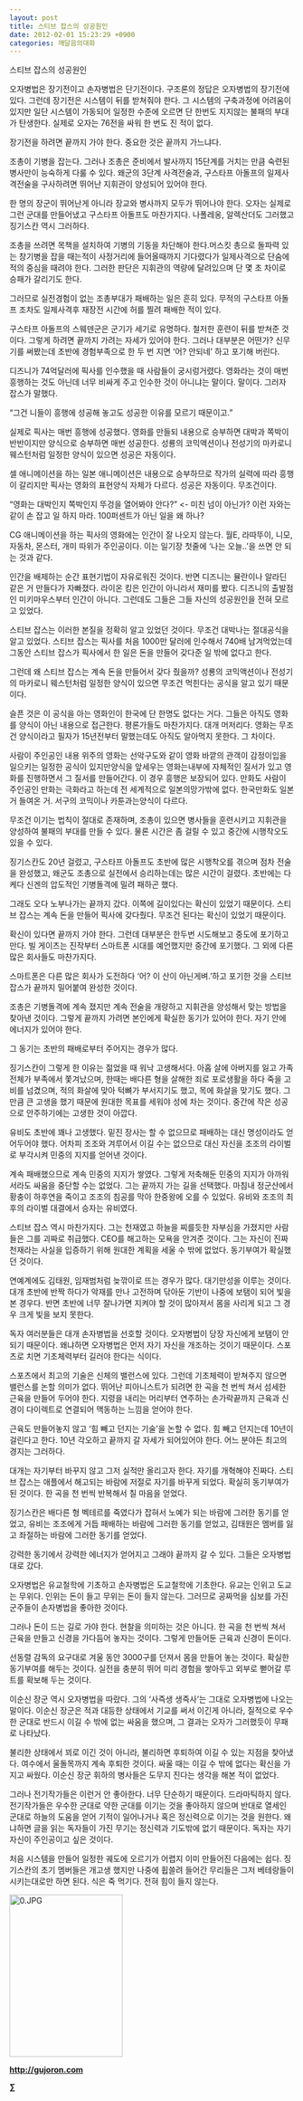 ```yaml
---
layout: post
title: 스티브 잡스의 성공원인
date: 2012-02-01 15:23:29 +0900
categories: 깨달음의대화
---
```

스티브 잡스의 성공원인 

오자병법은 장기전이고 손자병법은 단기전이다. 구조론의 정답은 오자병법의 장기전에 있다. 그런데 장기전은 시스템이 뒤를 받쳐줘야 한다. 그 시스템의 구축과정에 어려움이 있지만 일단 시스템이 가동되어 일정한 수준에 오르면 단 한번도 지지않는 불패의 부대가 탄생한다. 실제로 오자는 76전을 싸워 한 번도 진 적이 없다. 

장기전을 하려면 끝까지 가야 한다. 중요한 것은 끝까지 가느냐다. 

조총이 기병을 잡는다. 그러나 조총은 준비에서 발사까지 15단계를 거치는 만큼 숙련된 병사만이 능숙하게 다룰 수 있다. 왜군의 3단계 사격전술과, 구스타프 아돌프의 일제사격전술을 구사하려면 뛰어난 지휘관이 양성되어 있어야 한다. 

한 명의 장군이 뛰어난게 아니라 장교와 병사까지 모두가 뛰어나야 한다. 오자는 실제로 그런 군대를 만들어냈고 구스타프 아돌프도 마찬가지다. 나폴레옹, 알렉산더도 그러했고 징기스칸 역시 그러하다. 



조총을 쓰려면 목책을 설치하여 기병의 기동을 차단해야 한다.머스킷 총으로 돌파력 있는 창기병을 잡을 때는적이 사정거리에 들어올때까지 기다렸다가 일제사격으로 단숨에 적의 중심을 때려야 한다. 그러한 판단은 지휘관의 역량에 달려있으며 단 몇 초 차이로 승패가 갈리기도 한다. 

그러므로 실전경험이 없는 조총부대가 패배하는 일은 흔히 있다. 무적의 구스타프 아돌프 조차도 일제사격후 재장전 시간에 허를 찔려 패배한 적이 있다. 

구스타프 아돌프의 스웨덴군은 군기가 세기로 유명하다. 철저한 훈련이 뒤를 받쳐준 것이다. 그렇게 하려면 끝까지 가려는 자세가 있어야 한다. 그러나 대부분은 어떤가? 신무기를 써봤는데 초반에 경험부족으로 한 두 번 지면 ‘어? 안되네’ 하고 포기해 버린다. 

디즈니가 74억달러에 픽사를 인수했을 때 사람들이 궁시렁거렸다. 영화라는 것이 매번 흥행하는 것도 아닌데 너무 비싸게 주고 인수한 것이 아니냐는 말이다. 말이다. 그러자 잡스가 말했다. 

“그건 니들이 흥행에 성공해 놓고도 성공한 이유를 모르기 때문이고.” 

실제로 픽사는 매번 흥행에 성공했다. 영화를 만들되 내용으로 승부하면 대박과 쪽박이 반반이지만 양식으로 승부하면 매번 성공한다. 성룡의 코믹액션이나 전성기의 마카로니웨스턴처럼 일정한 양식이 있으면 성공은 자동이다. 

셀 애니메이션을 하는 일본 애니메이션은 내용으로 승부하므로 작가의 실력에 따라 흥행이 갈리지만 픽사는 영화의 표현양식 자체가 다르다. 성공은 자동이다. 무조건이다. 

“영화는 대박인지 쪽박인지 뚜겅을 열어봐야 안다?” <- 미친 넘이 아닌가? 이런 자와는 같이 손 잡고 일 하지 마라. 100퍼센트가 아닌 일을 왜 하나? 

CG 애니메이션을 하는 픽사의 영화에는 인간이 잘 나오지 않는다. 월E, 라따뚜이, 니모, 자동차, 몬스터, 개미 따위가 주인공이다. 이는 일기장 첫줄에 ‘나는 오늘..’을 쓰면 안 되는 것과 같다. 

인간을 배제하는 순간 표현기법이 자유로워진 것이다. 반면 디즈니는 뮬란이나 알라딘 같은 거 만들다가 자빠졌다. 라이온 킹은 인간이 아니라서 재미를 봤다. 디즈니의 출발점인 미키마우스부터 인간이 아니다. 그런데도 그들은 그들 자신의 성공원인을 전혀 모르고 있었다. 

스티브 잡스는 이러한 본질을 정확히 알고 있었던 것이다. 무조건 대박나는 절대공식을 알고 있었다. 스티브 잡스는 픽사를 처음 1000만 달러에 인수해서 740배 남겨먹었는데 그동안 스티브 잡스가 픽사에서 한 일은 돈을 만들어 갖다준 일 밖에 없다고 한다. 

그런데 왜 스티브 잡스는 계속 돈을 만들어서 갖다 줬을까? 성룡의 코믹액션이나 전성기의 마카로니 웨스턴처럼 일정한 양식이 있으면 무조건 먹힌다는 공식을 알고 있기 때문이다. 

슬픈 것은 이 공식을 아는 영화인이 한국에 단 한명도 없다는 거다. 그들은 아직도 영화를 양식이 아닌 내용으로 접근한다. 평론가들도 마찬가지다. 대개 머저리다. 영화는 무조건 양식이라고 필자가 15년전부터 말했는데도 아직도 알아먹지 못한다. 그 차이다. 



사람이 주인공인 내용 위주의 영화는 선악구도와 같이 영화 바깥의 관객이 감정이입을 일으키는 일정한 공식이 있지만양식을 앞세우는 영화는내부에 자체적인 질서가 있고 영화를 진행하면서 그 질서를 만들어간다. 이 경우 흥행은 보장되어 있다. 만화도 사람이 주인공인 만화는 극화라고 하는데 전 세계적으로 일본의망가밖에 없다. 한국만화도 일본거 들여온 거. 서구의 코믹이나 카툰과는양식이 다르다.

무조건 이기는 법칙이 절대로 존재하며, 조총이 있으면 병사들을 훈련시키고 지휘관을 양성하여 불패의 부대를 만들 수 있다. 물론 시간은 좀 걸릴 수 있고 중간에 시행착오도 있을 수 있다. 

징기스칸도 20년 걸렸고, 구스타프 아돌프도 초반에 많은 시행착오를 겪으며 점차 전술을 완성했고, 왜군도 조총으로 실전에서 승리하는데는 많은 시간이 걸렸다. 초반에는 다케다 신겐의 압도적인 기병돌격에 밀려 패하곤 했다. 

그래도 오다 노부나가는 끝까지 갔다. 이쪽에 길이있다는 확신이 있었기 때문이다. 스티브 잡스는 계속 돈을 만들어 픽사에 갖다줬다. 무조건 된다는 확신이 있었기 때문이다. 

확신이 있다면 끝까지 가야 한다. 그런데 대부분은 한두번 시도해보고 중도에 포기하고 만다. 빌 게이츠는 진작부터 스마트폰 시대를 예언했지만 중간에 포기했다. 그 외에 다른 많은 회사들도 마찬가지다. 

스마트폰은 다른 많은 회사가 도전하다 ‘어? 이 산이 아닌게벼.’하고 포기한 것을 스티브 잡스가 끝까지 밀어붙여 완성한 것이다. 

조총은 기병돌격에 계속 졌지만 계속 전술을 개량하고 지휘관을 양성해서 맞는 방법을 찾아낸 것이다. 그렇게 끝까지 가려면 본인에게 확실한 동기가 있어야 한다. 자기 안에 에너지가 있어야 한다. 

그 동기는 초반의 패배로부터 주어지는 경우가 많다. 

징기스칸이 그렇게 한 이유는 젊었을 때 워낙 고생해서다. 아홉 살에 아버지를 잃고 가족 전체가 부족에서 쫓겨났으며, 한때는 배다른 형을 살해한 죄로 포로생활을 하다 죽을 고비를 넘겼으며, 적의 화살에 맞아 턱뼈가 부서지기도 했고, 목에 화살을 맞기도 했다. 그만큼 큰 고생을 했기 때문에 원대한 목표를 세워야 성에 차는 것이다. 중간에 작은 성공으로 안주하기에는 고생한 것이 아깝다. 

유비도 초반에 꽤나 고생했다. 밑진 장사는 할 수 없으므로 패배하는 대신 명성이라도 얻어두어야 했다. 어차피 조조와 겨루어서 이길 수는 없으므로 대신 자신을 조조의 라이벌로 부각시켜 민중의 지지를 얻어낸 것이다. 

계속 패배했으므로 계속 민중의 지지가 쌓였다. 그렇게 저축해둔 민중의 지지가 아까워서라도 싸움을 중단할 수는 없었다. 그는 끝까지 가는 길을 선택했다. 마침내 정군산에서 황충이 하후연을 죽이고 조조의 침공를 막아 한중왕에 오를 수 있었다. 유비와 조조의 최후의 라이벌 대결에서 승자는 유비였다. 

스티브 잡스 역시 마찬가지다. 그는 천재였고 하늘을 찌를듯한 자부심을 가졌지만 사람들은 그를 괴짜로 취급했다. CEO를 해고하는 모욕을 안겨준 것이다. 그는 자신이 진짜 천재라는 사실을 입증하기 위해 원대한 계획을 세울 수 밖에 없었다. 동기부여가 확실했던 것이다. 

연예계에도 김태원, 임재범처럼 늦깎이로 뜨는 경우가 많다. 대기만성을 이루는 것이다. 대개 초반에 반짝 하다가 악재를 만나 고전하며 닦아둔 기반이 나중에 보탬이 되어 빛을 본 경우다. 반면 초반에 너무 잘나가면 지켜야 할 것이 많아져서 몸을 사리게 되고 그 경우 크게 빛을 보지 못한다. 

독자 여러분들은 대개 손자병법을 선호할 것이다. 오자병법이 당장 자신에게 보탬이 안 되기 때문이다. 왜냐하면 오자병법은 먼저 자기 자신을 개조하는 것이기 때문이다. 스포츠로 치면 기초체력부터 길러야 한다는 식이다. 

스포츠에서 최고의 기술은 신체의 밸런스에 있다. 그런데 기초체력이 받쳐주지 않으면 밸런스를 논할 의미가 없다. 뛰어난 피아니스트가 되려면 한 곡을 천 번씩 쳐서 섬세한 근육을 만들어 두어야 한다. 지령을 내리는 머리부터 연주하는 손가락끝까지 근육과 신경이 다이렉트로 연결되어 맥동하는 느낌을 얻어야 한다. 

근육도 만들어놓지 않고 ‘힘 빼고 던지는 기술’을 논할 수 없다. 힘 빼고 던지는데 10년이 걸린다고 한다. 10년 각오하고 끝까지 갈 자세가 되어있어야 한다. 어느 분야든 최고의 경지는 그러하다. 

대개는 자기부터 바꾸지 않고 그저 실적만 올리고자 한다. 자기를 개혁해야 진짜다. 스티브 잡스는 애플에서 해고되는 바람에 저절로 자기를 바꾸게 되었다. 확실히 동기부여가 된 것이다. 한 곡을 천 번씩 반복해서 칠 마음을 얻었다. 

징기스칸은 배다른 형 벡테르를 죽였다가 잡혀서 노예가 되는 바람에 그러한 동기를 얻었고, 유비는 조조에게 거듭 패배하는 바람에 그러한 동기를 얻었고, 김태원은 멤버를 잃고 좌절하는 바람에 그러한 동기를 얻었다. 

강력한 동기에서 강력한 에너지가 얻어지고 그래야 끝까지 갈 수 있다. 그들은 오자병법대로 갔다. 

오자병법은 유교철학에 기초하고 손자병법은 도교철학에 기초한다. 유교는 인위고 도교는 무위다. 인위는 돈이 들고 무위는 돈이 들지 않는다. 그러므로 공짜먹을 심보를 가진 군주들이 손자병법을 좋아한 것이다. 

그러나 돈이 드는 길로 가야 한다. 현찰을 의미하는 것은 아니다. 한 곡을 천 번씩 쳐서 근육을 만들고 신경을 가다듬어 놓자는 것이다. 그렇게 만들어둔 근육과 신경이 돈이다. 

선동렬 감독의 요구대로 겨울 동안 3000구를 던져서 몸을 만들어 놓는 것이다. 확실한 동기부여를 해두는 것이다. 실전을 충분히 뛰어 미리 경험을 쌓아두고 외부로 뻗어갈 루트를 확보해 두는 것이다. 

이순신 장군 역시 오자병법을 따랐다. 그의 ‘사즉생 생즉사’는 그대로 오자병법에 나오는 말이다. 이순신 장군은 적과 대등한 상태에서 기교를 써서 이긴게 아니라, 질적으로 우수한 군대로 반드시 이길 수 밖에 없는 싸움을 했으며, 그 결과는 오자가 그러했듯이 무패로 나타났다. 

불리한 상태에서 꾀로 이긴 것이 아니라, 불리하면 후퇴하여 이길 수 있는 지점을 찾아냈다. 여수에서 울돌목까지 계속 후퇴한 것이다. 싸울 때는 이길 수 밖에 없다는 확신을 가지고 싸웠다. 이순신 장군 휘하의 병사들은 도무지 진다는 생각을 해본 적이 없었다. 



그러나 전기작가들은 이런거 안 좋아한다. 너무 단순하기 때문이다. 드라마틱하지 않다. 전기작가들은 우수한 군대로 약한 군대를 이기는 것을 좋아하지 않으며 반대로 열세인 군대로 하늘의 도움을 얻어 기적이 일어나거나 혹은 정신력으로 이기는 것을 원한다. 왜냐하면 글을 읽는 독자들이 가진 무기는 정신력과 기도밖에 없기 때문이다. 독자는 자기 자신이 주인공이고 싶은 것이다. 



처음 시스템을 만들어 일정한 궤도에 오르기가 어렵지 이미 만들어진 다음에는 쉽다. 징기스칸의 초기 멤버들은 개고생 했지만 나중에 휩쓸려 들어간 무리들은 그저 베테랑들이 시키는대로만 하면 된다. 식은 죽 먹기다. 전혀 힘이 들지 않는다. 













<a href="?mid=book_minus&act=dispBoardWrite" target="_self"><img alt="0.JPG" src="assets/attach/images/198/668/222/0.JPG" width="200" height="287" /> </a>


  






**http://gujoron.com**  


**∑**
